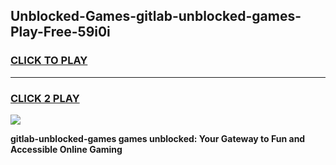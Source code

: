 
## Unblocked-Games-gitlab-unblocked-games-Play-Free-59i0i
<h3>
<a href="https://premium76.site?title=gitlab-unblocked-games&ref=20M">CLICK TO PLAY</a></h3>
<hr>

<h3>
<a href="https://premium76.site?title=gitlab-unblocked-games&ref=20M">CLICK 2 PLAY</a>
  
</h3>

<a href="https://premium76.site?title=gitlab-unblocked-games&ref=19M"><img src="https://clearcache.store/games.png"></a>


**gitlab-unblocked-games games unblocked: Your Gateway to Fun and Accessible Online Gaming**
